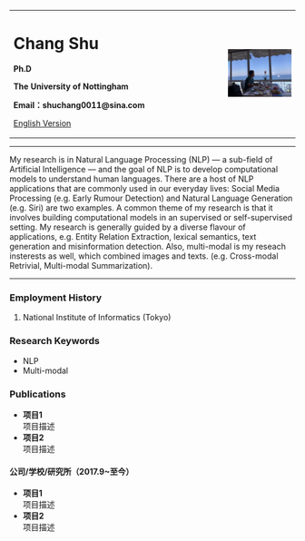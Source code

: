 <div>
<table border="0">
  <tr>
    <td width="75%">
      <h1>Chang Shu</h1>
      <p><b>Ph.D</b></p>
      <p><b>The University of Nottingham</b></p>
      <p><b>Email：shuchang0011@sina.com</b></p>
      <p><a href="/index-en.html">English Version</a></p>
    </td>
    <td width="25%">
      <img src="/my.jpeg" width="100%">
    </td>
  </tr>
</table>
</div>

---

My research is in Natural Language Processing (NLP) — a sub-field of Artificial Intelligence — and the goal of NLP is to develop computational models to understand human languages. There are a host of NLP applications that are commonly used in our everyday lives: Social Media Processing (e.g. Early Rumour Detection) and Natural Language Generation (e.g. Siri) are two examples. A common theme of my research is that it involves building computational models in an supervised or self-supervised setting. My research is generally guided by a diverse flavour of applications, e.g. Entity Relation Extraction, lexical semantics, text generation and misinformation detection. Also, multi-modal is my reseach insterests as well, which combined images and texts. (e.g. Cross-modal Retrivial, Multi-modal Summarization).

---

### Employment History
1. National Institute of Informatics (Tokyo) 

### Research Keywords
- NLP
- Multi-modal

### Publications
- **项目1**  
项目描述
- **项目2**  
项目描述

#### 公司/学校/研究所（2017.9~至今）
- **项目1**  
项目描述
- **项目2**  
项目描述
